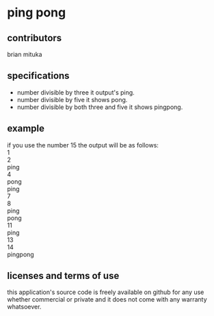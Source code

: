 # ping pong
## contributors
 brian mituka
## specifications
* number divisible by three it output's ping.  
* number divisible by five it shows pong.  
* number divisible by both three and five it shows pingpong.  
## example
if you use the number 15 the output will be as follows:  
1  
2  
ping  
4  
pong  
ping  
7  
8  
ping  
pong  
11  
ping  
13  
14  
pingpong  

## licenses and terms of use  
this application's source code is freely available on github for any use whether commercial or private and it does not come with any warranty whatsoever.

